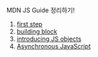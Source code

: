 MDN JS Guide 정리하기!

1. [first step](/mdn/firststep)
2. [building block](/mdn/buildingblocks)
3. [introducing JS objects](/mdn/objects)
4. [Asynchronous JavaScript](/mdn/asynchronous)